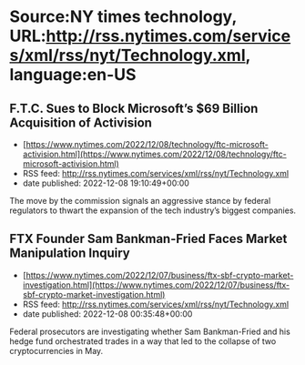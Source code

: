 # Source:NY times technology, URL:http://rss.nytimes.com/services/xml/rss/nyt/Technology.xml, language:en-US

## F.T.C. Sues to Block Microsoft’s $69 Billion Acquisition of Activision
 - [https://www.nytimes.com/2022/12/08/technology/ftc-microsoft-activision.html](https://www.nytimes.com/2022/12/08/technology/ftc-microsoft-activision.html)
 - RSS feed: http://rss.nytimes.com/services/xml/rss/nyt/Technology.xml
 - date published: 2022-12-08 19:10:49+00:00

The move by the commission signals an aggressive stance by federal regulators to thwart the expansion of the tech industry’s biggest companies.

## FTX Founder Sam Bankman-Fried Faces Market Manipulation Inquiry
 - [https://www.nytimes.com/2022/12/07/business/ftx-sbf-crypto-market-investigation.html](https://www.nytimes.com/2022/12/07/business/ftx-sbf-crypto-market-investigation.html)
 - RSS feed: http://rss.nytimes.com/services/xml/rss/nyt/Technology.xml
 - date published: 2022-12-08 00:35:48+00:00

Federal prosecutors are investigating whether Sam Bankman-Fried and his hedge fund orchestrated trades in a way that led to the collapse of two cryptocurrencies in May.

